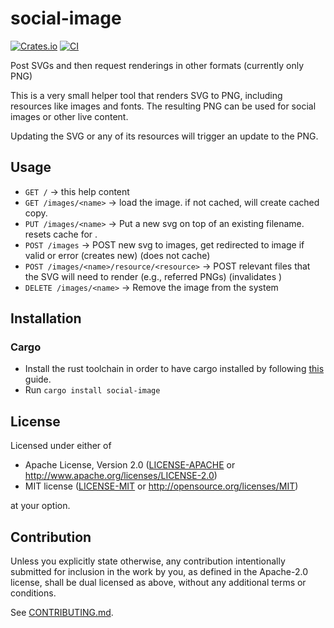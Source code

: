 # social-image

[![Crates.io](https://img.shields.io/crates/v/social-image.svg)](https://crates.io/crates/social-image)
[![CI](https://github.com/clord/social-image/workflows/CI/badge.svg)](https://github.com/clord/social-image/actions)

Post SVGs and then request renderings in other formats (currently only PNG)

This is a very small helper tool that renders SVG to PNG,
including resources like images and fonts. The resulting PNG
can be used for social images or other live content.

Updating the SVG or any of its resources will trigger an update to the PNG.

## Usage

- `GET /` -> this help content
- `GET /images/<name>` -> load the image. if not cached, will create cached copy.
- `PUT /images/<name>` -> Put a new svg on top of an existing filename. resets cache for <name>.
- `POST /images` -> POST new svg to images, get redirected to image if valid or error (creates new) (does not cache)
- `POST /images/<name>/resource/<resource>` -> POST relevant files that the SVG will need to render (e.g., referred PNGs) (invalidates <name>)
- `DELETE /images/<name>` -> Remove the image from the system

## Installation

### Cargo

* Install the rust toolchain in order to have cargo installed by following
  [this](https://www.rust-lang.org/tools/install) guide.
* Run `cargo install social-image`

## License

Licensed under either of

* Apache License, Version 2.0
   ([LICENSE-APACHE](LICENSE-APACHE) or http://www.apache.org/licenses/LICENSE-2.0)
* MIT license
   ([LICENSE-MIT](LICENSE-MIT) or http://opensource.org/licenses/MIT)

at your option.

## Contribution

Unless you explicitly state otherwise, any contribution intentionally submitted
for inclusion in the work by you, as defined in the Apache-2.0 license, shall be
dual licensed as above, without any additional terms or conditions.

See [CONTRIBUTING.md](CONTRIBUTING.md).
